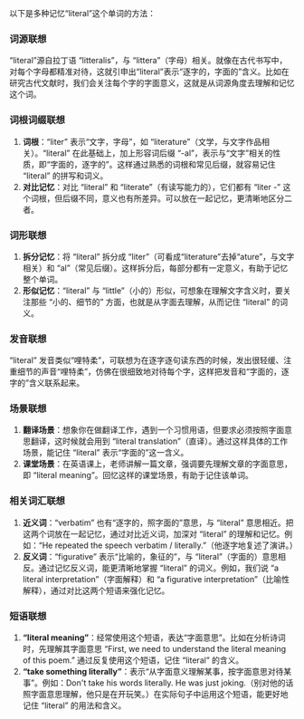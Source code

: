 以下是多种记忆“literal”这个单词的方法：

### 词源联想
“literal”源自拉丁语 “litteralis”，与 “littera”（字母）相关。就像在古代书写中，对每个字母都精准对待，这就引申出“literal”表示“逐字的，字面的”含义。比如在研究古代文献时，我们会关注每个字的字面意义，这就是从词源角度去理解和记忆这个词。

### 词根词缀联想
1. **词根**：“liter” 表示“文字，字母”，如 “literature”（文学，与文字作品相关）。“literal” 在此基础上，加上形容词后缀 “-al”，表示与“文字”相关的性质，即“字面的，逐字的”。这样通过熟悉的词根和常见后缀，就容易记住 “literal” 的拼写和词义。
2. **对比记忆**：对比 “literal” 和 “literate”（有读写能力的），它们都有 “liter -” 这个词根，但后缀不同，意义也有所差异。可以放在一起记忆，更清晰地区分二者。

### 词形联想
1. **拆分记忆**：将 “literal” 拆分成 “liter”（可看成“literature”去掉“ature”，与文字相关）和 “al”（常见后缀）。这样拆分后，每部分都有一定意义，有助于记忆整个单词。
2. **形似记忆**：“literal” 与 “little”（小的）形似，可想象在理解文字含义时，要关注那些 “小的、细节的” 方面，也就是从字面去理解，从而记住 “literal” 的词义。

### 发音联想
“literal” 发音类似“哩特柔”，可联想为在逐字逐句读东西的时候，发出很轻缓、注重细节的声音“哩特柔”，仿佛在很细致地对待每个字，这样把发音和“字面的，逐字的”含义联系起来。

### 场景联想
1. **翻译场景**：想象你在做翻译工作，遇到一个习惯用语，但要求必须按照字面意思翻译，这时候就会用到 “literal translation”（直译）。通过这样具体的工作场景，能记住 “literal” 表示“字面的”这一含义。
2. **课堂场景**：在英语课上，老师讲解一篇文章，强调要先理解文章的字面意思，即 “literal meaning”。回忆这样的课堂场景，有助于记住该单词。

### 相关词汇联想
1. **近义词**：“verbatim” 也有“逐字的，照字面的”意思，与 “literal” 意思相近。把这两个词放在一起记忆，通过对比近义词，加深对 “literal” 的理解和记忆。例如：“He repeated the speech verbatim / literally.”（他逐字地复述了演讲。）
2. **反义词**：“figurative” 表示“比喻的，象征的”，与 “literal”（字面的）意思相反。通过记忆反义词，能更清晰地掌握 “literal” 的词义。例如，我们说 “a literal interpretation”（字面解释）和 “a figurative interpretation”（比喻性解释），通过对比这两个短语来强化记忆。

### 短语联想
1. **“literal meaning”**：经常使用这个短语，表达“字面意思”。比如在分析诗词时，先理解其字面意思 “First, we need to understand the literal meaning of this poem.” 通过反复使用这个短语，记住 “literal” 的含义。
2. **“take something literally”**：表示“从字面意义理解某事，按字面意思对待某事”。例如：Don't take his words literally. He was just joking.（别对他的话照字面意思理解，他只是在开玩笑。）在实际句子中运用这个短语，能更好地记住 “literal” 的用法和含义。 